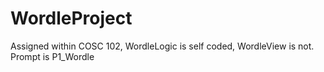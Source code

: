 # WordleProject
Assigned within COSC 102, WordleLogic is self coded, WordleView is not.
Prompt is P1_Wordle
